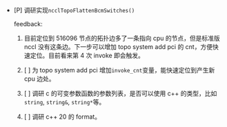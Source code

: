 * [P] 调研实现`ncclTopoFlattenBcmSwitches()`

    feedback:

    1. 目前定位到 516096 节点的拓扑边多了一条指向 cpu 的节点，但是标准版 nccl 没有这条边。下一步可以增加 topo system add pci 的 cnt，方便快速定位。目前看来第 4 次 invoke 即会触发。

    1. [ ] 为 topo system add pci 增加`invoke_cnt`变量，能快速定位到产生新 cpu 边处。

    1. [ ] 调研 c 的可变参数函数的参数列表，是否可以使用 c++ 的类型，比如`string`, `string&`, `string*`等。

    1. [ ] 调研 c++ 20 的 format。